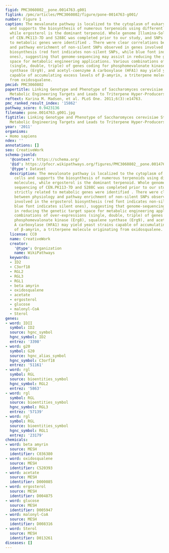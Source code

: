 ```yaml
---
figid: PMC3060802__pone.0014763.g001
figlink: /pmc/articles/PMC3060802/figure/pone-0014763-g001/
number: Figure 1
caption: The mevalonate pathway is localized to the cytoplasm of eukaryotic cells
  and supports the biosynthesis of numerous terpenoids using different precursor molecules,
  while ergosterol is the dominant terpenoid. Whole genome Illumina-Solexa sequencing
  of CEN.PK113-7D and S288C was completed prior to our study, and SNPs strictly related
  to metabolic genes were identified . There were clear correlations between physiology
  and pathway enrichment of non-silent SNPs observed in genes involved in the ergosterol
  biosynthesis (red font indicates non-silent SNPs, while blue font indicates silent
  ones), suggesting that genome-sequencing may assist in reducing the genetic target
  space for metabolic engineering applications. Various combinations of over-expressions
  (single, double, triple) of genes coding for phosphomevalonate kinase (Erg8), squalene
  synthase (Erg9), and acetyl-coenzyme A carboxylase (HFA1) may yield yeast strains
  capable of accumulating excess levels of β-amyrin, a triterpene molecule originating
  from oxidosqualene.
pmcid: PMC3060802
papertitle: Linking Genotype and Phenotype of Saccharomyces cerevisiae Strains Reveals
  Metabolic Engineering Targets and Leads to Triterpene Hyper-Producers.
reftext: Karina M. Madsen, et al. PLoS One. 2011;6(3):e14763.
pmc_ranked_result_index: '15862'
pathway_score: 0.9423136
filename: pone.0014763.g001.jpg
figtitle: Linking Genotype and Phenotype of Saccharomyces cerevisiae Strains Reveals
  Metabolic Engineering Targets and Leads to Triterpene Hyper-Producers
year: '2011'
organisms:
- Homo sapiens
ndex: ''
annotations: []
seo: CreativeWork
schema-jsonld:
  '@context': https://schema.org/
  '@id': https://pfocr.wikipathways.org/figures/PMC3060802__pone.0014763.g001.html
  '@type': Dataset
  description: The mevalonate pathway is localized to the cytoplasm of eukaryotic
    cells and supports the biosynthesis of numerous terpenoids using different precursor
    molecules, while ergosterol is the dominant terpenoid. Whole genome Illumina-Solexa
    sequencing of CEN.PK113-7D and S288C was completed prior to our study, and SNPs
    strictly related to metabolic genes were identified . There were clear correlations
    between physiology and pathway enrichment of non-silent SNPs observed in genes
    involved in the ergosterol biosynthesis (red font indicates non-silent SNPs, while
    blue font indicates silent ones), suggesting that genome-sequencing may assist
    in reducing the genetic target space for metabolic engineering applications. Various
    combinations of over-expressions (single, double, triple) of genes coding for
    phosphomevalonate kinase (Erg8), squalene synthase (Erg9), and acetyl-coenzyme
    A carboxylase (HFA1) may yield yeast strains capable of accumulating excess levels
    of β-amyrin, a triterpene molecule originating from oxidosqualene.
  license: CC0
  name: CreativeWork
  creator:
    '@type': Organization
    name: WikiPathways
  keywords:
  - ID2
  - C3orf18
  - RGL2
  - RGL3
  - RGL1
  - beta amyrin
  - oxidosqualene
  - acetate
  - ergosterol
  - glucose
  - malonyl-CoA
  - Sterol
genes:
- word: IDII
  symbol: ID2
  source: hgnc_symbol
  hgnc_symbol: ID2
  entrez: '3398'
- word: g20
  symbol: G20
  source: hgnc_alias_symbol
  hgnc_symbol: C3orf18
  entrez: '51161'
- word: rgl
  symbol: RGL
  source: bioentities_symbol
  hgnc_symbol: RGL2
  entrez: '5863'
- word: rgl
  symbol: RGL
  source: bioentities_symbol
  hgnc_symbol: RGL3
  entrez: '57139'
- word: rgl
  symbol: RGL
  source: bioentities_symbol
  hgnc_symbol: RGL1
  entrez: '23179'
chemicals:
- word: beta amyrin
  source: MESH
  identifier: C036380
- word: oxidosqualene
  source: MESH
  identifier: C520393
- word: acetate
  source: MESH
  identifier: D000085
- word: ergosterol
  source: MESH
  identifier: D004875
- word: glucose
  source: MESH
  identifier: D005947
- word: malonyl-CoA
  source: MESH
  identifier: D008316
- word: Sterol
  source: MESH
  identifier: D013261
diseases: []
---
```

